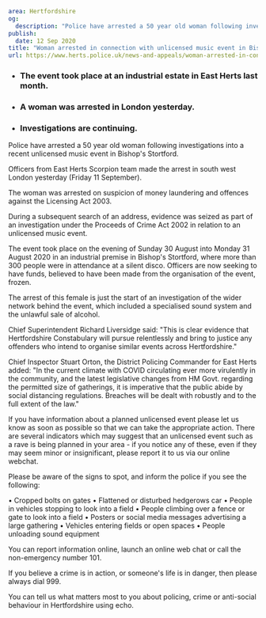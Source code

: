 ```yaml
area: Hertfordshire
og:
  description: "Police have arrested a 50 year old woman following investigations into a recent unlicensed music event in Bishop\u2019s Stortford."
publish:
  date: 12 Sep 2020
title: "Woman arrested in connection with unlicensed music event in Bishop\u2019s Stortford"
url: https://www.herts.police.uk/news-and-appeals/woman-arrested-in-connection-with-unlicensed-music-event-in-bishops-stortford-0610
```

* ### The event took place at an industrial estate in East Herts last month.

 * ### A woman was arrested in London yesterday.

 * ### Investigations are continuing.

Police have arrested a 50 year old woman following investigations into a recent unlicensed music event in Bishop's Stortford.

Officers from East Herts Scorpion team made the arrest in south west London yesterday (Friday 11 September).

The woman was arrested on suspicion of money laundering and offences against the Licensing Act 2003.

During a subsequent search of an address, evidence was seized as part of an investigation under the Proceeds of Crime Act 2002 in relation to an unlicensed music event.

The event took place on the evening of Sunday 30 August into Monday 31 August 2020 in an industrial premise in Bishop's Stortford, where more than 300 people were in attendance at a silent disco. Officers are now seeking to have funds, believed to have been made from the organisation of the event, frozen.

The arrest of this female is just the start of an investigation of the wider network behind the event, which included a specialised sound system and the unlawful sale of alcohol.

Chief Superintendent Richard Liversidge said: "This is clear evidence that Hertfordshire Constabulary will pursue relentlessly and bring to justice any offenders who intend to organise similar events across Hertfordshire."

Chief Inspector Stuart Orton, the District Policing Commander for East Herts added: "In the current climate with COVID circulating ever more virulently in the community, and the latest legislative changes from HM Govt. regarding the permitted size of gatherings, it is imperative that the public abide by social distancing regulations. Breaches will be dealt with robustly and to the full extent of the law."

If you have information about a planned unlicensed event please let us know as soon as possible so that we can take the appropriate action. There are several indicators which may suggest that an unlicensed event such as a rave is being planned in your area - if you notice any of these, even if they may seem minor or insignificant, please report it to us via our online webchat.

Please be aware of the signs to spot, and inform the police if you see the following:

• Cropped bolts on gates
• Flattened or disturbed hedgerows car
• People in vehicles stopping to look into a field
• People climbing over a fence or gate to look into a field
• Posters or social media messages advertising a large gathering
• Vehicles entering fields or open spaces
• People unloading sound equipment

You can report information online, launch an online web chat or call the non-emergency number 101.

If you believe a crime is in action, or someone's life is in danger, then please always dial 999.

You can tell us what matters most to you about policing, crime or anti-social behaviour in Hertfordshire using echo.
